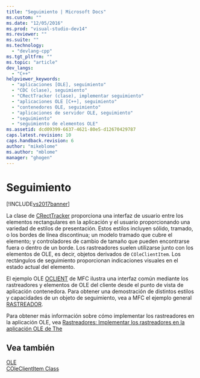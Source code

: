```yaml
---
title: "Seguimiento | Microsoft Docs"
ms.custom: ""
ms.date: "12/05/2016"
ms.prod: "visual-studio-dev14"
ms.reviewer: ""
ms.suite: ""
ms.technology: 
  - "devlang-cpp"
ms.tgt_pltfrm: ""
ms.topic: "article"
dev_langs: 
  - "C++"
helpviewer_keywords: 
  - "aplicaciones [OLE], seguimiento"
  - "CDC (clase), seguimiento"
  - "CRectTracker (clase), implementar seguimiento"
  - "aplicaciones OLE [C++], seguimiento"
  - "contenedores OLE, seguimiento"
  - "aplicaciones de servidor OLE, seguimiento"
  - "seguimiento"
  - "seguimiento de elementos OLE"
ms.assetid: dcd09399-6637-4621-80e5-d12670429787
caps.latest.revision: 10
caps.handback.revision: 6
author: "mikeblome"
ms.author: "mblome"
manager: "ghogen"
---
```

# Seguimiento
[!INCLUDE[vs2017banner](../assembler/inline/includes/vs2017banner.md)]

La clase de [CRectTracker](../mfc/reference/crecttracker-class.md) proporciona una interfaz de usuario entre los elementos rectangulares en la aplicación y el usuario proporcionando una variedad de estilos de presentación.  Estos estilos incluyen sólido, tramado, o los bordes de línea discontinua; un modelo tramado que cubre el elemento; y controladores de cambio de tamaño que pueden encontrarse fuera o dentro de un borde.  Los rastreadores suelen utilizarse junto con los elementos de OLE, es decir, objetos derivados de `COleClientItem`.  Los rectángulos de seguimiento proporcionan indicaciones visuales en el estado actual del elemento.  
  
 El ejemplo OLE [OCLIENT](../top/visual-cpp-samples.md) de MFC ilustra una interfaz común mediante los rastreadores y elementos de OLE del cliente desde el punto de vista de aplicación contenedora.  Para obtener una demostración de distintos estilos y capacidades de un objeto de seguimiento, vea a MFC el ejemplo general [RASTREADOR](../top/visual-cpp-samples.md).  
  
 Para obtener más información sobre cómo implementar los rastreadores en la aplicación OLE, vea [Rastreadores: Implementar los rastreadores en la aplicación OLE de The](../mfc/trackers-implementing-trackers-in-your-ole-application.md)  
  
## Vea también  
 [OLE](../mfc/ole-in-mfc.md)   
 [COleClientItem Class](../mfc/reference/coleclientitem-class.md)